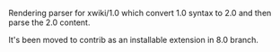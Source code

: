 Rendering parser for xwiki/1.0 which convert 1.0 syntax to 2.0 and then parse the 2.0 content.

It's been moved to contrib as an installable extension in 8.0 branch.
